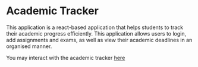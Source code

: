 # Academic Tracker
This application is a react-based application that helps students to track their academic progress efficiently. This application allows users to login, add assignments and exams, as well as view their academic deadlines in an organised manner. 

You may interact with the academic tracker [here](https://academictrackerwhloh.netlify.app/)
